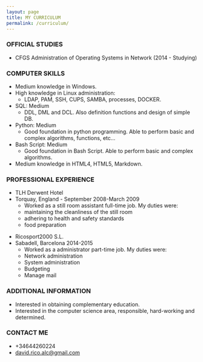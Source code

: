 ```yaml
---
layout: page
title: MY CURRICULUM
permalink: /curriculum/
---
```


### **OFFICIAL STUDIES**
* CFGS Administration of Operating Systems in Network (2014 - Studying)

### **COMPUTER SKILLS**
* Medium knowledge in Windows.
* High knowledge in Linux administration:
  * LDAP, PAM, SSH, CUPS, SAMBA, processes, DOCKER. 
* SQL: Medium
  * DDL, DML and DCL. Also definition functions and design of simple DB. 
* Python: Medium
  * Good foundation in python programming. Able to perform basic and complex algorithms, functions, etc...
* Bash Script: Medium
  * Good foundation in Bash Script. Able to perform basic and complex algorithms.
* Medium knowledge in HTML4, HTML5, Markdown. 

### **PROFESSIONAL EXPERIENCE**
 * TLH Derwent Hotel
 * Torquay, England - September 2008-March 2009
   * Worked as a still room assistant full-time job. My duties were:
    * maintaining the cleanliness of the still room
    * adhering to health and safety standards
    * food preparation
    > 
* Ricosport2000 S.L.
* Sabadell, Barcelona 2014-2015
   * Worked as a administrator part-time job. My duties were:
    * Network administration
    * System administration
    * Budgeting
    * Manage mail

### **ADDITIONAL INFORMATION**

* Interested in obtaining complementary education.
* Interested in the computer science area, responsible, hard-working and determined.

### **CONTACT ME**

* +34644260224
* [david.rico.alc@gmail.com](mailto:david.rico.alc@gmail.com)

